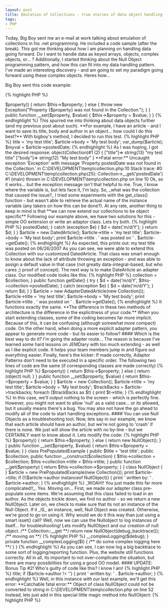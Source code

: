 ```yaml
---
layout: post
title: Emulation of Collections - true stories of data object handling
tags:
- PHP
---
```


Today, Big Boy sent me an e-mail at work talking about emulation of collections in his .net programming.  He included a code sample (after the break).  This got me thinking about how I am planning on handling data going forward.  Do I want to handle data as keyed arrays, objects, complex objects, or... ?  Additionally, I started thinking about the Null Object programming pattern, and how this can fit into my data handling pattern.  I've made an interesting discovery - and am going to set my paradigm going forward using these complex objects.  Heres how...

Big Boy sent this code example:

{% highlight PHP %}
<?php
class Collection
{
    public function __get($property)
    {
        if (isset($this->$property)) {
            return $this->$property;
        }
        else {
            throw new Exception("Property {$property} was not found in the Collection.");
        }
    }
    public function __set($property, $value)
    {
        $this->$property = $value;
    }
}
{% endhighlight %}


This spurred me into thinking about data objects further (and my previous post about such).

**For example, I have an article - and I want to save its title, body and author in an object... how could I do this best?**

With bigboy's method, I decided to run this test.

{% highlight PHP %}
<?php
$article = new Collection();

$article->title = 'my test title';
$article->body = 'My test body';
var_dump($article);

$myval =  $article->postedDate;
{% endhighlight %}

As I was hoping, I got the desired response:

    object(Collection)#1 (2) { ["title"]=>  string(13) "my test title" ["body"]=>  string(12) "My test body" }
    
    
    **Fatal error:** Uncaught exception 'Exception' with message 'Property postedDate was not found in the Collection.' in C:\DEVELOPMENT\temp\collection.php:10 Stack trace: #0 C:\DEVELOPMENT\temp\collection.php(25): Collection->__get('postedDate') #1 {main} thrown in C:\DEVELOPMENT\temp\collection.php on line 10
    
    
Ok, so it works... but the exception message isn't that helpful to me.  True, I know where the variable is, but lets face it, I'm lazy.  So, _what was the collection that caused the issue?_

I tried some experiments with the get_class() function - but wasn't able to retrieve the actual name of the instance variable (any takers on how this can be done?).

At any rate, another thing to keep in mind is that **we can now extend our collections to be object specific**

Following our example above, we have two solutions for this - simple OO extension or write an adaptor class.  Lets try both.

{% highlight PHP %}
<?php
class DatedArticle extends Collection
{
    public function getDate()
    {
        try {
            $d = date('m/d/Y', $this->postedDate);
        }
        catch (exception $e) {
            $d = date('m/d/Y');
        }
        return $d;
    }
}

$article = new DatedArticle();

$article->title = 'my test title';
$article->body = 'My test body';

print $article->title . ' was posted on ' . $article->getDate();
{% endhighlight %}

As expected, this prints out:

    my test title was posted on 06/26/2007

As you can see, we were able to extend this Collection with our customized DatedArticle.  That class was smart enough to know about the lack of attribute throwing an exception - and was able to assign a default value in that case (not greatly data-integral-based, but who cares ;) proof of concept).

The next way is to make DateArticle an adapter class.

Our modified code looks like this:

{% highlight PHP %}
<?php
class AdapterDatedArticle
{
    public $collection;

    public function __construct($collection)
    {
        $this->collection = $collection;
    }
    public function getDate()
    {
        try {
            $d = date('m/d/Y', $this->collection->postedDate);
        }
        catch (exception $e) {
            $d = date('m/d/Y');
        }
        return $d;
    }
}

$article = new AdapterDatedArticle(new Collection());
$article->title = 'my test title';
$article->body = 'My test body';

print $article->title . ' was posted on ' . $article->getDate();
{% endhighlight %}

It functions exactly the same.

**The difference in these two methods of architecture is the difference in the explicitness of your code.**

When you start extending classes, some of the coding becomes far more implicit.  Because of this, it can be confusing (although somewhat more compact) code.  On the other hand, when doing a more explicit adapter pattern, you appear to generate more code - but its easier to follow?

#### Which is the best way to do it?

I'm going the adapter route... The reason is because I've learned some hard lessons on JEMDiary with too much extending - as well as I like explicit code.  It helps your team members jump in and figure out everything easier.  Finally, here's the kicker: If made correctly, Adaptor Patterns don't need to be executed in a specific order.

The following two lines of code are the same (if corresponding classes are made correctly)

{% highlight PHP %}
<?php
$article = new DatedArticle(new ByLinedArticle(new Article()));
$article = new ByLinedArticle(new DatedArticle(new Article()));
{% endhighlight %}


#### Bonus tip - Make use of the Null Object

Another programming paradigm refers to the null object.  In our case, instead of throwing an exception, lets say its perfectly acceptable to have nothing returned.  In this case, we're going to list trackbacks.  Why not just make a null object and have it return that?

{% highlight PHP %}
<?php
class Collection
{
    public function __get($property)
    {
        if (isset($this->$property)) {
            return $this->$property;
        }
        else {
            return (object) null;
        }
    }
    public function __set($property, $value)
    {
        return $this->$property = $value;
    }
}

$article = new Collection();

$article->title = 'my test title';
$article->body = 'My test body';

$trackBacks = $article->trackbacks;

foreach ($trackBacks as $t) {
    print $t->title;
}
{% endhighlight %}


In this case, we'll output nothing to the screen - which is perfectly fine.   However, you might not want to allow 'null' as a valid case... or its allowed, but it usually means there's a bug.  You may also not have the go ahead to modify all of the code to start handling exceptions.

#### You can use Null Objects as a troubleshooting tool.


Now, lets say in our example, we know that each article should have an author, but we're not going to 'crash' if there is none.  We just will show the article with no by-line - but we CERTAINLY want to know about it.

Lets modify the code:

{% highlight PHP %}
<?php
class Collection
{
    public function __get($property)
    {
        if (isset($this->$property)) {
            return $this->$property;
        }
        else {
            return new NullObject();
        }
    }
    public function __set($property, $value)
    {
        return $this->$property = $value;
    }
}
class PrePopulatedExample
{
    public $title = 'test title';
    public $collection;
    public function __construct($collection)
    {
        $this->collection = $collection;
        $this->collection->title = $this->title;
    }

    public function __get($property)
    {
        return $this->collection->$property;
    }
}
class NullObject
{
}
$article = new PrePopulatedExample(new Collection());

print $article->title;
if (!($article->author instanceof NullObject)) {
    print ' written by: ' . $article->author;
}
{% endhighlight %}

_WOAH!! You just made this far more complicated!!_.  Yes.  Moving on...
First, we made our adapter class pre-populate some items.  We're assuming that this class failed to load in an author.  As the objects trickle down, we find no author - so we return a new NullObject.  Later on, we check to make sure that its not an instance of the Null Object.  If it _IS_ an instance, well, Null Object was created.  Otherwise, we're good to go on using it.

Why would we do it this way than just using a smart isset() call?  Well, now we can use the Nullobject to log instances of itself... for troubleshooting!

Lets modify NullObject and our creation of null object.


    /** Collection::__get **/
                return new NullObject(debug_backtrace());
    /** moving on **/


{% highlight PHP %}
<?php
class NullObject
{
    public function __construct($debug)
    {
        $this->__complexLogging($debug);
    }
    private function __complexLogging($l)
    {
        /** do some complex logging here **/
    }
}
{% endhighlight %}

As you can see, I can now log a big backtrace to some sort of logging/reporting function.  Plus, the website still functions correctly.

All in all, its important to not over-complicate the situation, but there are many possibilities for using a good OO model.



#### UPDATE: Bonus Tip #2!



Who's guilty of code like this? I know I am!

{% highlight PHP %}
<?php
print $article->title;
if ($article->author != '') {
    print ' written by: ' . $article->author;
}
{% endhighlight %}


Well, in this instance with our last example, we'll get this error:

**Catchable fatal error:** Object of class NullObject could not be converted to string in C:\DEVELOPMENT\temp\collection.php on line 52

Instead, lets just add in this special little magic method into NullObject:

{% highlight PHP %}
<?php
public function __toString()
{
    return '';
}
{% endhighlight %}


And we're all set.  Hacky?  a little bit...
